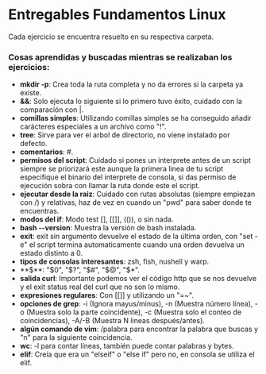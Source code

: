 # Entregables Fundamentos Linux

Cada ejercicio se encuentra resuelto en su respectiva carpeta.

### Cosas aprendidas y buscadas mientras se realizaban los ejercicios:

- **mkdir -p**: Crea toda la ruta completa y no da errores si la carpeta ya existe.
- **&&**: Solo ejecuta lo siguiente si lo primero tuvo éxito, cuidado con la comparación con |.
- **comillas simples**: Utilizando comillas simples se ha conseguido añadir carácteres especiales a un archivo como "!".
- **tree**: Sirve para ver el arbol de directorio, no viene instalado por defecto.
- **comentarios**: #.
- **permisos del script**: Cuidado si pones un interprete antes de un script siempre se priorizará este aunque la primera linea de tu script especifique el binario del interprete de consola, si das permiso de ejecución sobra con llamar la ruta donde este el script.
- **ejecutar desde la raiz**: Cuidado con rutas absolutas (siempre empiezan con /) y relativas, haz de vez en cuando un "pwd" para saber donde te encuentras.
- **modos del if**: Modo test [], [[]], (()), o sin nada.
- **bash --version**: Muestra la versión de bash instalada.
- **exit**: exit sin argumento devuelve el estado de la última orden, con "set -e" el script termina automaticamente cuando una orden devuelva un estado distinto a 0.
- **tipos de consolas interesantes**: zsh, fish, nushell y warp.
- **$**: "$0", "$?", "$#", "$@", "$*".
- **salida curl**: Importante podemos ver el código http que se nos devuelve y el exit status real del curl que no son lo mismo.
- **expresiones regulares**: Con [[]] y utilizando un "=~".
- **opciones de grep**: -i (Ignora mayus/minus), -n (Muestra número línea), -o (Muestra solo la parte coincidente), -c (Muestra solo el conteo de coincidencias), -A/-B (Muestra N lineas después/antes).
- **algún comando de vim**: /palabra para encontrar la palabra que buscas y "n" para la siguiente coincidencia.
- **wc**: -l para contar líneas, también puede contar palabras y bytes.
- **elif**: Creía que era un "elseif" o "else if" pero no, en consola se utiliza el elif.
